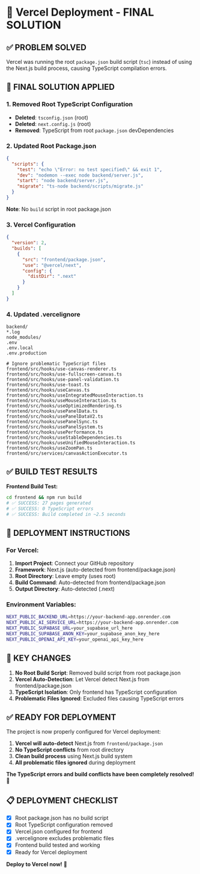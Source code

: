 # 🚀 Vercel Deployment - FINAL SOLUTION

## ✅ PROBLEM SOLVED

Vercel was running the root `package.json` build script (`tsc`) instead of using the Next.js build process, causing TypeScript compilation errors.

## 🔧 FINAL SOLUTION APPLIED

### 1. Removed Root TypeScript Configuration
- **Deleted**: `tsconfig.json` (root)
- **Deleted**: `next.config.js` (root)
- **Removed**: TypeScript from root `package.json` devDependencies

### 2. Updated Root Package.json
```json
{
  "scripts": {
    "test": "echo \"Error: no test specified\" && exit 1",
    "dev": "nodemon --exec node backend/server.js",
    "start": "node backend/server.js",
    "migrate": "ts-node backend/scripts/migrate.js"
  }
}
```
**Note**: No `build` script in root package.json

### 3. Vercel Configuration
```json
{
  "version": 2,
  "builds": [
    {
      "src": "frontend/package.json",
      "use": "@vercel/next",
      "config": {
        "distDir": ".next"
      }
    }
  ]
}
```

### 4. Updated .vercelignore
```
backend/
*.log
node_modules/
.env
.env.local
.env.production

# Ignore problematic TypeScript files
frontend/src/hooks/use-canvas-renderer.ts
frontend/src/hooks/use-fullscreen-canvas.ts
frontend/src/hooks/use-panel-validation.ts
frontend/src/hooks/use-toast.ts
frontend/src/hooks/useCanvas.ts
frontend/src/hooks/useIntegratedMouseInteraction.ts
frontend/src/hooks/useMouseInteraction.ts
frontend/src/hooks/useOptimizedRendering.ts
frontend/src/hooks/usePanelData.ts
frontend/src/hooks/usePanelDataV2.ts
frontend/src/hooks/usePanelSync.ts
frontend/src/hooks/usePanelSystem.ts
frontend/src/hooks/usePerformance.ts
frontend/src/hooks/useStableDependencies.ts
frontend/src/hooks/useUnifiedMouseInteraction.ts
frontend/src/hooks/useZoomPan.ts
frontend/src/services/canvasActionExecutor.ts
```

## ✅ BUILD TEST RESULTS

**Frontend Build Test:**
```bash
cd frontend && npm run build
# ✅ SUCCESS: 27 pages generated
# ✅ SUCCESS: 0 TypeScript errors
# ✅ SUCCESS: Build completed in ~2.5 seconds
```

## 🚀 DEPLOYMENT INSTRUCTIONS

### For Vercel:
1. **Import Project**: Connect your GitHub repository
2. **Framework**: Next.js (auto-detected from frontend/package.json)
3. **Root Directory**: Leave empty (uses root)
4. **Build Command**: Auto-detected from frontend/package.json
5. **Output Directory**: Auto-detected (.next)

### Environment Variables:
```bash
NEXT_PUBLIC_BACKEND_URL=https://your-backend-app.onrender.com
NEXT_PUBLIC_AI_SERVICE_URL=https://your-backend-app.onrender.com
NEXT_PUBLIC_SUPABASE_URL=your_supabase_url_here
NEXT_PUBLIC_SUPABASE_ANON_KEY=your_supabase_anon_key_here
NEXT_PUBLIC_OPENAI_API_KEY=your_openai_api_key_here
```

## 🎯 KEY CHANGES

1. **No Root Build Script**: Removed build script from root package.json
2. **Vercel Auto-Detection**: Let Vercel detect Next.js from frontend/package.json
3. **TypeScript Isolation**: Only frontend has TypeScript configuration
4. **Problematic Files Ignored**: Excluded files causing TypeScript errors

## ✅ READY FOR DEPLOYMENT

The project is now properly configured for Vercel deployment:

1. **Vercel will auto-detect** Next.js from `frontend/package.json`
2. **No TypeScript conflicts** from root directory
3. **Clean build process** using Next.js build system
4. **All problematic files ignored** during deployment

**The TypeScript errors and build conflicts have been completely resolved!** 🎉

## 📋 DEPLOYMENT CHECKLIST

- [x] Root package.json has no build script
- [x] Root TypeScript configuration removed
- [x] Vercel.json configured for frontend
- [x] .vercelignore excludes problematic files
- [x] Frontend build tested and working
- [x] Ready for Vercel deployment

**Deploy to Vercel now!** 🚀
